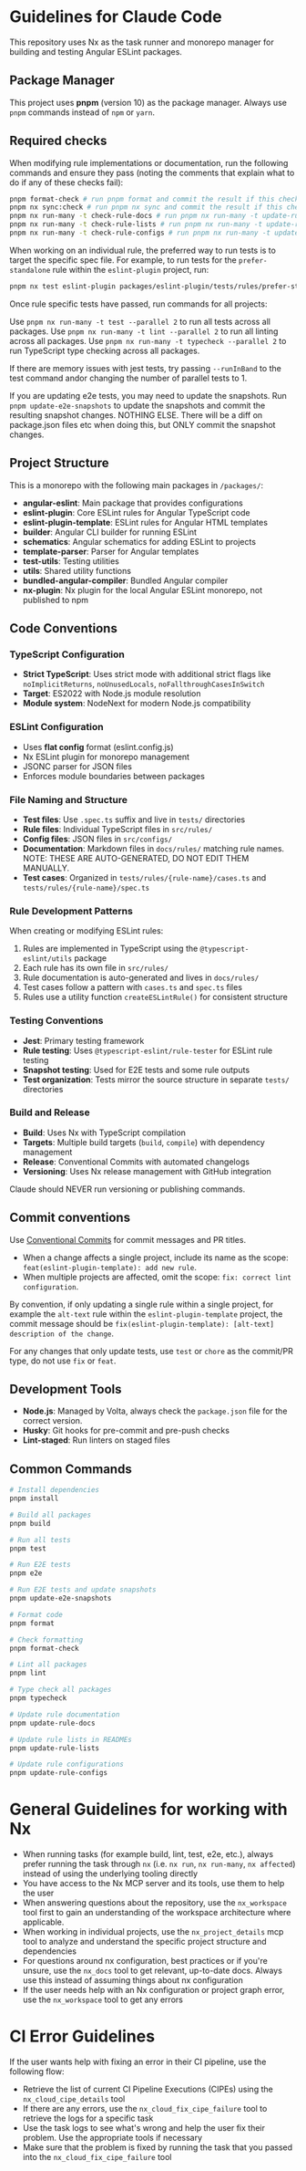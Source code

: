 # Guidelines for Claude Code

This repository uses Nx as the task runner and monorepo manager for building and testing Angular ESLint packages.

## Package Manager

This project uses **pnpm** (version 10) as the package manager. Always use `pnpm` commands instead of `npm` or `yarn`.

## Required checks

When modifying rule implementations or documentation, run the following commands and ensure they pass (noting the comments that explain what to do if any of these checks fail):

```bash
pnpm format-check # run pnpm format and commit the result if this check fails
pnpm nx sync:check # run pnpm nx sync and commit the result if this check fails
pnpm nx run-many -t check-rule-docs # run pnpm nx run-many -t update-rule-docs and commit the result if this check fails
pnpm nx run-many -t check-rule-lists # run pnpm nx run-many -t update-rule-lists and commit the result if this check fails
pnpm nx run-many -t check-rule-configs # run pnpm nx run-many -t update-rule-configs and commit the result if this check fails
```

When working on an individual rule, the preferred way to run tests is to target the specific spec file. For example, to run tests for the `prefer-standalone` rule within the `eslint-plugin` project, run:

```bash
pnpm nx test eslint-plugin packages/eslint-plugin/tests/rules/prefer-standalone/spec.ts --runInBand
```

Once rule specific tests have passed, run commands for all projects:

Use `pnpm nx run-many -t test --parallel 2` to run all tests across all packages.
Use `pnpm nx run-many -t lint --parallel 2` to run all linting across all packages.
Use `pnpm nx run-many -t typecheck --parallel 2` to run TypeScript type checking across all packages.

If there are memory issues with jest tests, try passing `--runInBand` to the test command andor changing the number of parallel tests to 1.

If you are updating e2e tests, you may need to update the snapshots. Run `pnpm update-e2e-snapshots` to update the snapshots and commit the resulting snapshot changes. NOTHING ELSE. There will be a diff on package.json files etc when doing this, but ONLY commit the snapshot changes.

## Project Structure

This is a monorepo with the following main packages in `/packages/`:

- **angular-eslint**: Main package that provides configurations
- **eslint-plugin**: Core ESLint rules for Angular TypeScript code
- **eslint-plugin-template**: ESLint rules for Angular HTML templates
- **builder**: Angular CLI builder for running ESLint
- **schematics**: Angular schematics for adding ESLint to projects
- **template-parser**: Parser for Angular templates
- **test-utils**: Testing utilities
- **utils**: Shared utility functions
- **bundled-angular-compiler**: Bundled Angular compiler
- **nx-plugin**: Nx plugin for the local Angular ESLint monorepo, not published to npm

## Code Conventions

### TypeScript Configuration

- **Strict TypeScript**: Uses strict mode with additional strict flags like `noImplicitReturns`, `noUnusedLocals`, `noFallthroughCasesInSwitch`
- **Target**: ES2022 with Node.js module resolution
- **Module system**: NodeNext for modern Node.js compatibility

### ESLint Configuration

- Uses **flat config** format (eslint.config.js)
- Nx ESLint plugin for monorepo management
- JSONC parser for JSON files
- Enforces module boundaries between packages

### File Naming and Structure

- **Test files**: Use `.spec.ts` suffix and live in `tests/` directories
- **Rule files**: Individual TypeScript files in `src/rules/`
- **Config files**: JSON files in `src/configs/`
- **Documentation**: Markdown files in `docs/rules/` matching rule names. NOTE: THESE ARE AUTO-GENERATED, DO NOT EDIT THEM MANUALLY.
- **Test cases**: Organized in `tests/rules/{rule-name}/cases.ts` and `tests/rules/{rule-name}/spec.ts`

### Rule Development Patterns

When creating or modifying ESLint rules:

1. Rules are implemented in TypeScript using the `@typescript-eslint/utils` package
2. Each rule has its own file in `src/rules/`
3. Rule documentation is auto-generated and lives in `docs/rules/`
4. Test cases follow a pattern with `cases.ts` and `spec.ts` files
5. Rules use a utility function `createESLintRule()` for consistent structure

### Testing Conventions

- **Jest**: Primary testing framework
- **Rule testing**: Uses `@typescript-eslint/rule-tester` for ESLint rule testing
- **Snapshot testing**: Used for E2E tests and some rule outputs
- **Test organization**: Tests mirror the source structure in separate `tests/` directories

### Build and Release

- **Build**: Uses Nx with TypeScript compilation
- **Targets**: Multiple build targets (`build`, `compile`) with dependency management
- **Release**: Conventional Commits with automated changelogs
- **Versioning**: Uses Nx release management with GitHub integration

Claude should NEVER run versioning or publishing commands.

## Commit conventions

Use [Conventional Commits](https://www.conventionalcommits.org/) for commit messages and PR titles.

- When a change affects a single project, include its name as the scope: `feat(eslint-plugin-template): add new rule`.
- When multiple projects are affected, omit the scope: `fix: correct lint configuration`.

By convention, if only updating a single rule within a single project, for example the `alt-text` rule within the `eslint-plugin-template` project, the commit message should be `fix(eslint-plugin-template): [alt-text] description of the change`.

For any changes that only update tests, use `test` or `chore` as the commit/PR type, do not use `fix` or `feat`.

## Development Tools

- **Node.js**: Managed by Volta, always check the `package.json` file for the correct version.
- **Husky**: Git hooks for pre-commit and pre-push checks
- **Lint-staged**: Run linters on staged files

## Common Commands

```bash
# Install dependencies
pnpm install

# Build all packages
pnpm build

# Run all tests
pnpm test

# Run E2E tests
pnpm e2e

# Run E2E tests and update snapshots
pnpm update-e2e-snapshots

# Format code
pnpm format

# Check formatting
pnpm format-check

# Lint all packages
pnpm lint

# Type check all packages
pnpm typecheck

# Update rule documentation
pnpm update-rule-docs

# Update rule lists in READMEs
pnpm update-rule-lists

# Update rule configurations
pnpm update-rule-configs
```

<!-- nx configuration start-->
<!-- Leave the start & end comments to automatically receive updates. -->

# General Guidelines for working with Nx

- When running tasks (for example build, lint, test, e2e, etc.), always prefer running the task through `nx` (i.e. `nx run`, `nx run-many`, `nx affected`) instead of using the underlying tooling directly
- You have access to the Nx MCP server and its tools, use them to help the user
- When answering questions about the repository, use the `nx_workspace` tool first to gain an understanding of the workspace architecture where applicable.
- When working in individual projects, use the `nx_project_details` mcp tool to analyze and understand the specific project structure and dependencies
- For questions around nx configuration, best practices or if you're unsure, use the `nx_docs` tool to get relevant, up-to-date docs. Always use this instead of assuming things about nx configuration
- If the user needs help with an Nx configuration or project graph error, use the `nx_workspace` tool to get any errors

# CI Error Guidelines

If the user wants help with fixing an error in their CI pipeline, use the following flow:

- Retrieve the list of current CI Pipeline Executions (CIPEs) using the `nx_cloud_cipe_details` tool
- If there are any errors, use the `nx_cloud_fix_cipe_failure` tool to retrieve the logs for a specific task
- Use the task logs to see what's wrong and help the user fix their problem. Use the appropriate tools if necessary
- Make sure that the problem is fixed by running the task that you passed into the `nx_cloud_fix_cipe_failure` tool

<!-- nx configuration end-->
